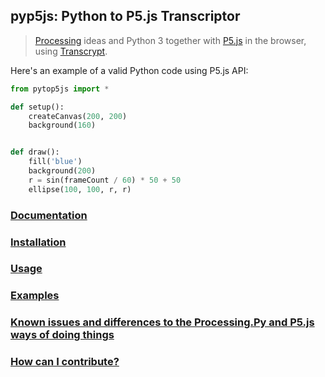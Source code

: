 ## pyp5js: Python to P5.js Transcriptor

> [Processing](https://processing.org) ideas and Python 3 together with [P5.js](https://p5js.org) in the browser, using [Transcrypt](https://transcrypt.org/).

Here's an example of a valid Python code using P5.js API:

```python
from pytop5js import *

def setup():
    createCanvas(200, 200)
    background(160)


def draw():
    fill('blue')
    background(200)
    r = sin(frameCount / 60) * 50 + 50
    ellipse(100, 100, r, r)
```

### [Documentation](https://berinhard.github.io/pyp5js)

### [Installation](https://berinhard.github.io/pyp5js#installation)

### [Usage](https://berinhard.github.io/pyp5js#usage)

### [Examples](https://berinhard.github.io/pyp5js/examples/)

### [Known issues and differences to the Processing.Py and P5.js ways of doing things](https://berinhard.github.io/pyp5js#known-issues-and-differences-to-the-processingpy-and-p5js-ways-of-doing-things)

### [How can I contribute?](https://berinhard.github.io/pyp5js#how-can-i-contribute)
